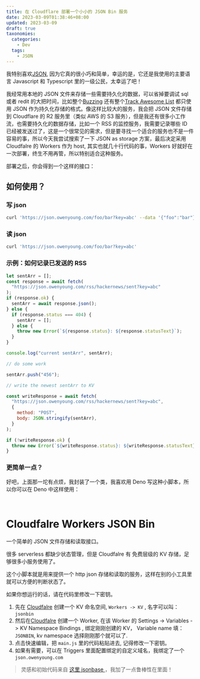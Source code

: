 ```yaml
---
title: 在 Cloudflare 部署一个小小的 JSON Bin 服务
date: 2023-03-09T01:38:46+08:00
updated: 2023-03-09
draft: true
taxonomies:
  categories:
    - Dev
  tags:
    - JSON
---
```


我特别喜欢[JSON](https://www.json.org/json-en.html), 因为它真的很小巧和简单，幸运的是，它还是我使用的主要语言 Javascript 和 Typescript 里的一级公民，太幸运了吧！

我经常用本地的 JSON 文件来存储一些需要持久化的数据，可以省掉要调试 sql 或者 redit 的大把时间，比如整个[Buzzing](https://www.buzzing.cc/) 还有整个[Track Awesome List](https://www.trackawesomelist.com/) 都只使用 JSON 作为持久化存储的格式。像这样比较大的服务，我会把 JSON 文件存储到 Cloudflare 的 R2 服务里（类似 AWS 的 S3 服务），但是我还有很多小工作流，也需要持久化的数据存储，比如一个 RSS 的监控服务，我需要记录哪些 ID 已经被发送过了，这是一个很常见的需求，但是要寻找一个适合的服务也不是一件容易的事，所以今天我尝试搜索了一下 JSON as storage 方案，最后决定采用 Cloudfalre 的 Workers 作为 host, 其实也就几十行代码的事，Workers 好就好在一次部署，终生不用再管，所以特别适合这种服务。

<!-- more -->

部署之后，你会得到一个这样的接口：

## 如何使用？

### 写 json

```bash
curl 'https://json.owenyoung.com/foo/bar?key=abc' --data '{"foo":"bar"}'
```

### 读 json

```bash
curl 'https://json.owenyoung.com/foo/bar?key=abc'
```

### 示例：如何记录已发送的 RSS

```javascript
let sentArr = [];
const response = await fetch(
  "https://json.owenyoung.com/rss/hackernews/sent?key=abc"
);
if (response.ok) {
  sentArr = await response.json();
} else {
  if (response.status === 404) {
    sentArr = [];
  } else {
    throw new Error(`${response.status}: ${response.statusText}`);
  }
}

console.log("current sentArr", sentArr);

// do some work

sentArr.push("456");

// write the newest sentArr to KV

const writeResponse = await fetch(
  "https://json.owenyoung.com/rss/hackernews/sent?key=abc",
  {
    method: "POST",
    body: JSON.stringify(sentArr),
  }
);

if (!writeResponse.ok) {
  throw new Error(`${writeResponse.status}: ${writeResponse.statusText}`);
}
```

### 更简单一点？

好吧，上面那一坨有点烦，我封装了一个类，我喜欢用 Deno 写这种小脚本，所以你可以在 Deno 中这样使用：

```


```

# Cloudfalre Workers JSON Bin

一个简单的 JSON 文件存储和读取接口。

很多 serverless 都缺少状态管理，但是 Cloudfalre 有 免费层级的 KV 存储，足够很多小服务使用了。

这个小脚本就是用来提供一个 http json 存储和读取的服务，这样在别的小工具里就可以方便的判断状态了。

如果你想运行的话，请在代码里修改一下密钥。

1. 先在 [Cloudfalre](https://dash.cloudflare.com/) 创建一个 KV 命名空间, `Workers -> KV` , 名字可以叫：`jsonbin`
2. 然后在[Cloudfalre](https://dash.cloudflare.com/) 创建一个 Worker, 在该 Worker 的 Settings -> Variables -> KV Namespace Bindings , 绑定刚刚创建的 KV， Variable name 填：`JSONBIN`, kv namespace 选择刚刚那个就可以了.
3. 点击快速编辑，把 `main.js` 里的代码粘贴进去, 记得修改一下密钥。
4. 如果有需要，可以在 Triggers 里面配置绑定的自定义域名，我绑定了一个 `json.owenyoung.com`

> 灵感和初始代码来自 [这里 jsonbase ](https://github.com/huhuhang/jsonbase/blob/master/index.js)，我加了一点鲁棒性在里面！
